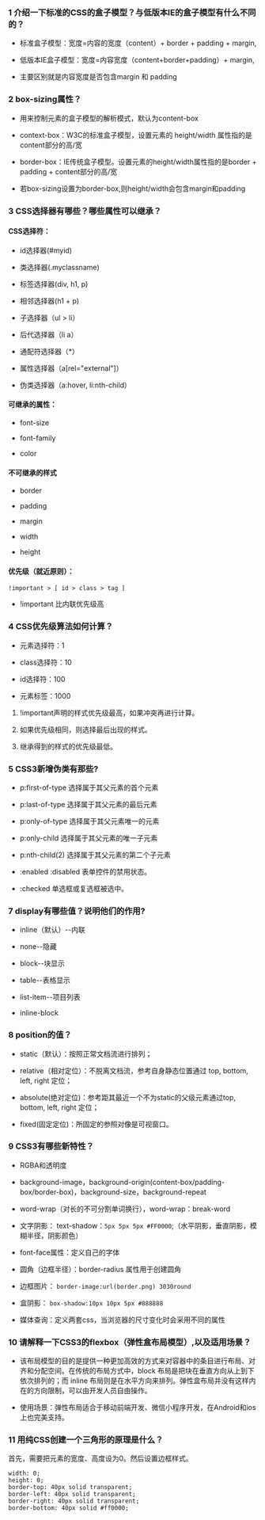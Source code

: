 ### 1 介绍一下标准的CSS的盒子模型？与低版本IE的盒子模型有什么不同的？

* 标准盒子模型：宽度=内容的宽度（content）+ border + padding + margin,

* 低版本IE盒子模型：宽度=内容宽度（content+border+padding）+ margin,

* 主要区别就是内容宽度是否包含margin 和 padding


### 2 box-sizing属性？

* 用来控制元素的盒子模型的解析模式，默认为content-box

* context-box：W3C的标准盒子模型，设置元素的 height/width 属性指的是content部分的高/宽

* border-box：IE传统盒子模型。设置元素的height/width属性指的是border + padding + content部分的高/宽

* 若box-sizing设置为border-box,则height/width会包含margin和padding


### 3 CSS选择器有哪些？哪些属性可以继承？

#### CSS选择符：

* id选择器(#myid)

* 类选择器(.myclassname)

* 标签选择器(div, h1, p)

* 相邻选择器(h1 + p)

* 子选择器（ul > li）

* 后代选择器（li a）

* 通配符选择器（*）

* 属性选择器（a[rel="external"]）

* 伪类选择器（a:hover, li:nth-child）

#### 可继承的属性：

* font-size

* font-family

* color

#### 不可继承的样式

* border

* padding

* margin

* width

* height

#### 优先级（就近原则）：
` !important > [ id > class > tag ] `
* !important 比内联优先级高


### 4 CSS优先级算法如何计算？

* 元素选择符：1

* class选择符：10

* id选择符：100

* 元素标签：1000

1. !important声明的样式优先级最高，如果冲突再进行计算。

2. 如果优先级相同，则选择最后出现的样式。

3. 继承得到的样式的优先级最低。


### 5 CSS3新增伪类有那些?

* p:first-of-type 选择属于其父元素的首个元素

* p:last-of-type 选择属于其父元素的最后元素

* p:only-of-type 选择属于其父元素唯一的元素

* p:only-child 选择属于其父元素的唯一子元素

* p:nth-child(2) 选择属于其父元素的第二个子元素

* :enabled :disabled 表单控件的禁用状态。

* :checked 单选框或复选框被选中。



### 7 display有哪些值？说明他们的作用?

* inline（默认）--内联

* none--隐藏

* block--块显示

* table--表格显示

* list-item--项目列表

* inline-block



### 8 position的值？

* static（默认）：按照正常文档流进行排列；

* relative（相对定位）：不脱离文档流，参考自身静态位置通过 top, bottom, left, right 定位；

* absolute(绝对定位)：参考距其最近一个不为static的父级元素通过top, bottom, left, right 定位；

* fixed(固定定位)：所固定的参照对像是可视窗口。



### 9 CSS3有哪些新特性？

* RGBA和透明度

* background-image，background-origin(content-box/padding-box/border-box)，background-size，background-repeat

* word-wrap（对长的不可分割单词换行），word-wrap：break-word

* 文字阴影： text-shadow：`5px 5px 5px #FF0000`;（水平阴影，垂直阴影，模糊半径，阴影颜色）

* font-face属性：定义自己的字体

* 圆角（边框半径）：border-radius 属性用于创建圆角

* 边框图片： `border-image:url(border.png) 3030round`

* 盒阴影： `box-shadow:10px 10px 5px #888888` 

* 媒体查询：定义两套css，当浏览器的尺寸变化时会采用不同的属性



### 10 请解释一下CSS3的flexbox（弹性盒布局模型）,以及适用场景？

* 该布局模型的目的是提供一种更加高效的方式来对容器中的条目进行布局、对齐和分配空间。在传统的布局方式中，block 布局是把块在垂直方向从上到下依次排列的；而 inline 布局则是在水平方向来排列。弹性盒布局并没有这样内在的方向限制，可以由开发人员自由操作。

* 使用场景：弹性布局适合于移动前端开发、微信小程序开发，在Android和ios上也完美支持。


### 11 用纯CSS创建一个三角形的原理是什么？

首先，需要把元素的宽度、高度设为0。然后设置边框样式。
```
width: 0;
height: 0;
border-top: 40px solid transparent;
border-left: 40px solid transparent;
border-right: 40px solid transparent;
border-bottom: 40px solid #ff0000;
```
